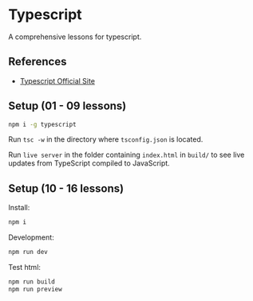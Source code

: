 # Typescript

A comprehensive lessons for typescript.

## References

- [Typescript Official Site](https://www.typescriptlang.org/)

## Setup (01 - 09 lessons)

```bash
npm i -g typescript
```

Run `tsc -w` in the directory where `tsconfig.json` is located.

Run `live server` in the folder containing `index.html` in `build/` to see live updates from TypeScript compiled to JavaScript.

## Setup (10 - 16 lessons)

Install:

```bash
npm i
```

Development:

```bash
npm run dev
```

Test html:

```bash
npm run build
npm run preview
```
